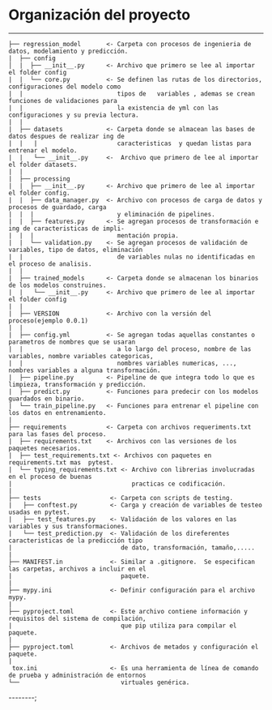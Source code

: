 # Organización del proyecto

------------
    ├── regression_model       <- Carpeta con procesos de ingenieria de datos, modelamiento y predicción. 
    |  ├── config            
    │  |  ├── __init__.py      <- Archivo que primero se lee al importar el folder config
    |  |  └── core.py          <- Se definen las rutas de los directorios, configuraciones del modelo como 
    |  |                          tipos de   variables , ademas se crean funciones de validaciones para
    |  |                          la existencia de yml con las configuraciones y su previa lectura.
    |  |                     
    |  ├── datasets            <- Carpeta donde se almacean las bases de datos despues de realizar ing de 
    |  |   |                      caracteristicas  y quedan listas para entrenar el modelo. 
    |  |   └── __init__.py     <-  Archivo que primero de lee al importar el folder datasets.
    |  |
    |  ├── processing   
    |  |  ├── __init__.py      <- Archivo que primero de lee al importar el folder config.
    |  |  ├── data_manager.py  <- Archivo con procesos de carga de datos y procesos de guardado, carga
    |  |  |                       y eliminación de pipelines.
    |  |  ├── features.py      <- Se agregan procesos de transformación e ing de caracteristicas de impli-
    |  |  |                       mentación propia.
    |  |  └── validation.py    <- Se agregan procesos de validación de variables, tipo de datos, eliminación
    |  |                          de variables nulas no identificadas en el proceso de analisis.
    |  |
    |  ├── trained_models      <- Carpeta donde se almacenan los binarios de los modelos construines.
    |  |   └── __init__.py     <- Archivo que primero de lee al importar el folder config
    |  |
    |  ├── VERSION             <- Archivo con la versión del proceso(ejemplo 0.0.1)
    |  |
    |  ├── config.yml          <- Se agregan todas aquellas constantes o parametros de nombres que se usaran
    |  |                          a lo largo del proceso, nombre de las variables, nombre variables categoricas, 
    |  |                          nombres variables numericas, ..., nombres variables a alguna transformación. 
    |  ├── pipeline.py         <- Pipeline de que integra todo lo que es limpieza, transformación y predicción.
    |  ├── predict.py          <- Funciones para predecir con los modelos guardados en binario.
    |  └── train_pipeline.py   <- Funciones para entrenar el pipeline con los datos en entrenamiento.
    |
    ├── requirements           <- Carpeta con archivos requeriments.txt para las fases del proceso.
    |  ├── requirements.txt    <- Archivos con las versiones de los paquetes necesarios.
    |  ├── test_requirements.txt <- Archivos con paquetes en requirements.txt mas  pytest.
    |  └── typing_requirements.txt <- Archivo con librerias involucradas en el proceso de buenas
    |                                 practicas ce codificación.
    |
    ├── tests                   <- Carpeta con scripts de testing.
    |   ├── conftest.py         <- Carga y creación de variables de testeo usadas en pytest.
    |   ├── test_features.py    <- Validación de los valores en las variables y sus transformaciones.
    |   └── test_prediction.py  <- Validación de los direferentes caracteristicas de la predicción tipo
    |                              de dato, transformación, tamaño,.....
    |
    ├── MANIFEST.in             <- Similar a .gitignore.  Se especifican las carpetas, archivos a incluir en el 
    |                              paquete.
    |
    ├── mypy.ini                <- Definir configuración para el archivo mypy.
    |
    ├── pyproject.toml          <- Este archivo contiene información y requisitos del sistema de compilación, 
    |                              que pip utiliza para compilar el paquete.
    |
    ├── pyproject.toml          <- Archivos de metados y configuración el paquete.
    |
     tox.ini                    <- Es una herramienta de línea de comando de prueba y administración de entornos 
    └──                            virtuales genérica.  

--------;
